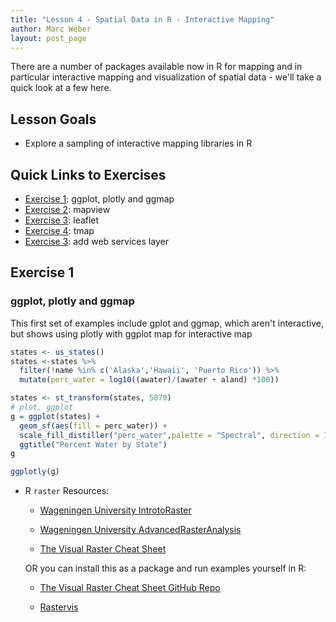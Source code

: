 ```yaml
---
title: "Lesson 4 - Spatial Data in R - Interactive Mapping"
author: Marc Weber
layout: post_page
---
```


There are a number of packages available now in R for mapping and in particular interactive mapping and visualization of spatial data - we'll take a quick look at a few here. 



## Lesson Goals
- Explore a sampling of interactive mapping libraries in R

## Quick Links to Exercises
- [Exercise 1](#exercise-1): ggplot, plotly and ggmap
- [Exercise 2](#exercise-2): mapview
- [Exercise 3](#exercise-3): leaflet
- [Exercise 4](#exercise-4): tmap
- [Exercise 3](#exercise-3): add web services layer


## Exercise 1
### ggplot, plotly and ggmap

This first set of examples include gplot and ggmap, which aren't interactive, but shows using plotly with ggplot map for interactive map
```r
states <- us_states()
states <-states %>%
  filter(!name %in% c('Alaska','Hawaii', 'Puerto Rico')) %>%
  mutate(perc_water = log10((awater)/(awater + aland) *100))

states <- st_transform(states, 5070)
# plot, ggplot
g = ggplot(states) +
  geom_sf(aes(fill = perc_water)) +
  scale_fill_distiller("perc_water",palette = "Spectral", direction = 1) +
  ggtitle("Percent Water by State")
g

ggplotly(g)
```




- R `raster` Resources:

    - [Wageningen University IntrotoRaster](http://geoscripting-wur.github.io/IntroToRaster/)
    
    - [Wageningen University AdvancedRasterAnalysis](https://geoscripting-wur.github.io/AdvancedRasterAnalysis/)

    - [The Visual Raster Cheat Sheet](https://cran.r-project.org/web/packages/raster/)
    
    OR you can install this as a package and run examples yourself in R:
    
    - [The Visual Raster Cheat Sheet GitHub Repo](https://github.com/etiennebr/visualraster)
    
    - [Rastervis](https://oscarperpinan.github.io/rastervis/)
